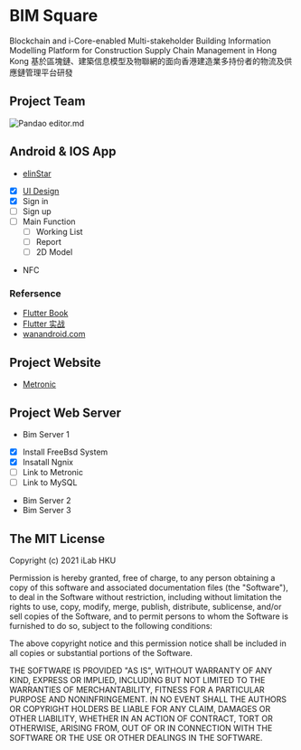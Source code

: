 # BIM Square
Blockchain and i-Core-enabled Multi-stakeholder Building Information Modelling Platform for Construction Supply Chain Management in Hong Kong 
基於區塊鏈、建築信息模型及物聯網的面向香港建造業多持份者的物流及供應鏈管理平台研發

## Project Team
![Pandao editor.md](https://ilab.hku.hk/content/uploads/2020/11/ilab.jpg "iLab")

## Android & IOS App
 * [elinStar](https://github.com/JJJeremy108/BIM_App/tree/master/flutter_login-signup_demo-master/flutter_login-signup_demo-master)
 - [x] [UI Design](https://modao.cc/app/4a060c5cb04fd125e11c47b1dad83bb973e32845?simulator_type=device&sticky)
 - [x] Sign in
 - [ ] Sign up
 - [ ] Main Function
     - [ ] Working List
     - [ ] Report
     - [ ] 2D Model
* NFC
### Refersence
* [Flutter Book](https://github.com/CarGuo/gsy_flutter_book)
* [Flutter 实战](https://book.flutterchina.club/chapter2/flutter_router.html)
* [wanandroid.com](https://www.wanandroid.com/projectindex)

##  Project Website
* [Metronic](https://keenthemes.com/metronic/ "Metronic")

##  Project Web Server
* Bim Server 1
- [x] Install FreeBsd System
- [x] Insatall Ngnix
- [ ] Link to Metronic
- [ ] Link to MySQL

* Bim Server 2
* Bim Server 3

## The MIT License

Copyright (c) 2021 iLab HKU

Permission is hereby granted, free of charge, to any person obtaining a copy of this software and associated documentation files (the "Software"), to deal in the Software without restriction, including without limitation the rights to use, copy, modify, merge, publish, distribute, sublicense, and/or sell copies of the Software, and to permit persons to whom the Software is furnished to do so, subject to the following conditions:

The above copyright notice and this permission notice shall be included in all copies or substantial portions of the Software.

THE SOFTWARE IS PROVIDED "AS IS", WITHOUT WARRANTY OF ANY KIND, EXPRESS OR IMPLIED, INCLUDING BUT NOT LIMITED TO THE WARRANTIES OF MERCHANTABILITY, FITNESS FOR A PARTICULAR PURPOSE AND NONINFRINGEMENT. IN NO EVENT SHALL THE AUTHORS OR COPYRIGHT HOLDERS BE LIABLE FOR ANY CLAIM, DAMAGES OR OTHER LIABILITY, WHETHER IN AN ACTION OF CONTRACT, TORT OR OTHERWISE, ARISING FROM, OUT OF OR IN CONNECTION WITH THE SOFTWARE OR THE USE OR OTHER DEALINGS IN THE SOFTWARE.
